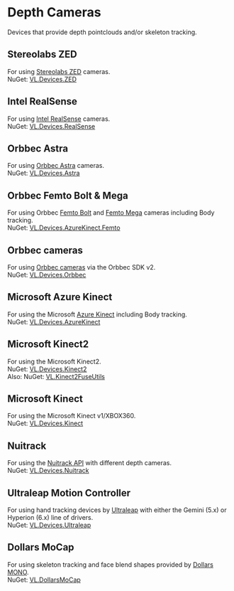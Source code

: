 # Depth Cameras

Devices that provide depth pointclouds and/or skeleton tracking.

## Stereolabs ZED
For using [Stereolabs ZED](https://www.stereolabs.com/) cameras.  
NuGet: [VL.Devices.ZED](https://www.nuget.org/packages/VL.Devices.ZED) 

## Intel RealSense
For using [Intel RealSense](https://www.intelrealsense.com/) cameras.  
NuGet: [VL.Devices.RealSense](https://www.nuget.org/packages/VL.Devices.RealSense) 

## Orbbec Astra
For using [Orbbec Astra](https://orbbec3d.com/index/products.html) cameras.  
NuGet: [VL.Devices.Astra](https://www.nuget.org/packages/VL.Devices.Astra)  

## Orbbec Femto Bolt & Mega
For using Orbbec [Femto Bolt](https://www.orbbec.com/products/tof-camera/femto-bolt/) and [Femto Mega](https://www.orbbec.com/products/tof-camera/femto-mega/) cameras including Body tracking.  
NuGet: [VL.Devices.AzureKinect.Femto](https://www.nuget.org/packages/VL.Devices.AzureKinect.Femto)  

## Orbbec cameras
For using [Orbbec cameras](https://www.orbbec.com/products/) via the Orbbec SDK v2.  
NuGet: [VL.Devices.Orbbec](https://www.nuget.org/packages/VL.Devices.Orbbec/0.0.14-alpha)  

## Microsoft Azure Kinect
For using the Microsoft [Azure Kinect](https://azure.microsoft.com/de-de/services/kinect-dk/) including Body tracking.  
NuGet: [VL.Devices.AzureKinect](https://www.nuget.org/packages/VL.Devices.AzureKinect)  

## Microsoft Kinect2
For using the Microsoft Kinect2.  
NuGet: [VL.Devices.Kinect2](https://www.nuget.org/packages/VL.Devices.Kinect2)  
Also: NuGet: [VL.Kinect2FuseUtils](https://beta.vvvv.org/contributions/packs/kinect2-fuse-utils/)

## Microsoft Kinect
For using the Microsoft Kinect v1/XBOX360.  
NuGet: [VL.Devices.Kinect](https://www.nuget.org/packages/VL.Devices.Kinect)  

## Nuitrack
For using the [Nuitrack API](http://nuitrack.com/) with different depth cameras.  
NuGet: [VL.Devices.Nuitrack](https://www.nuget.org/packages/VL.Devices.Nuitrack)  

## Ultraleap Motion Controller
For using hand tracking devices by [Ultraleap](https://www.ultraleap.com) with either the Gemini (5.x) or Hyperion (6.x) line of drivers.  
NuGet: [VL.Devices.Ultraleap](https://www.nuget.org/packages/VL.Devices.Ultraleap)

## Dollars MoCap
For using skeleton tracking and face blend shapes provided by [Dollars MONO](https://www.dollarsmocap.com/mono).  
NuGet: [VL.DollarsMoCap](https://www.nuget.org/packages/VL.DollarsMoCap)
